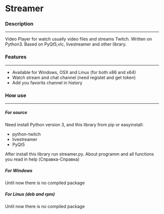 # Streamer

<h3>Description</h3>
<hr>
<p>
    Video Player for watch usually video files and streams Twitch. Written on Python3. Based on PyQt5,vlc, livestreamer and other library.
</p>

<h3>Features</h3>
<hr>
<ul>
    <li>Available for Windows, OSX and Linux (for both x86 and x64)</li>
    <li>Watch stream and chat channel (need registet and get token)</li>
    <li>Add you favorits channel in history</li>
</ul>

<h3>How use</h3>
<hr>
<h5>For source</h5>
<p>
    Need install Python version 3, and this library from pip or easyinstall:
    <ul>
        <li>python-twitch</li>
        <li>livestreamer</li>
        <li>PyQt5</li>
    </ul>
    <p>
        After install this library run streamer.py. About programm and all functions you read in help (Справка-Справка)
    </p>
</p>
<h5>For Windows</h5>
<p>
    Until now there is no compiled package
</p>
<h5>For Linux (deb and rpm)</h5>
<p>
    Until now there is no compiled package
</p>
